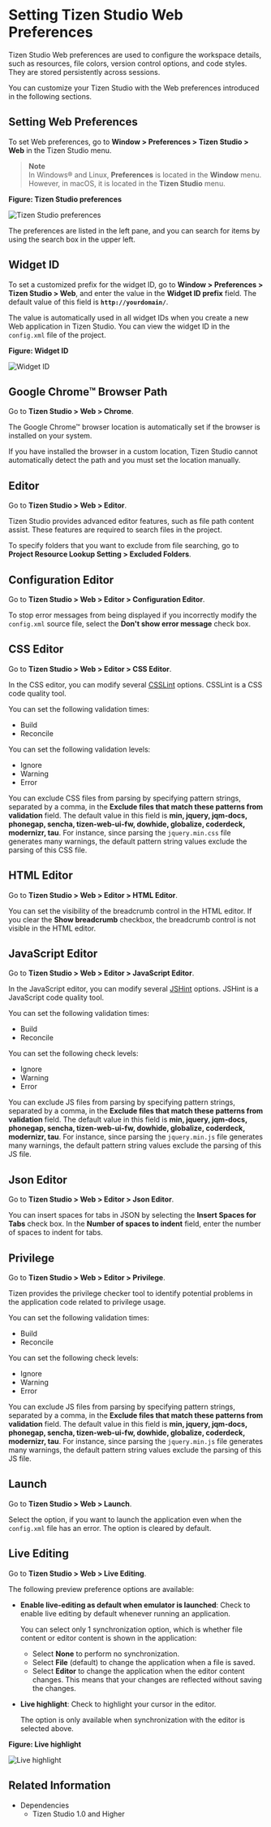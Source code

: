 # Setting Tizen Studio Web Preferences

Tizen Studio Web preferences are used to configure the workspace details, such as resources, file colors, version control options, and code styles. They are stored persistently across sessions.

You can customize your Tizen Studio with the Web preferences introduced in the following sections.

<a name="preferences"></a>
## Setting Web Preferences

To set Web preferences, go to **Window > Preferences > Tizen Studio > Web** in the Tizen Studio menu.

> **Note**  
> In Windows&reg; and Linux, **Preferences** is located in the **Window** menu. However, in macOS, it is located in the **Tizen Studio** menu.

**Figure: Tizen Studio preferences**

![Tizen Studio preferences](./media/ide_pref_tizen_studio.png)

The preferences are listed in the left pane, and you can search for items by using the search box in the upper left.

<a name="widget"></a>
## Widget ID

To set a customized prefix for the widget ID, go to **Window > Preferences > Tizen Studio > Web**, and enter the value in the **Widget ID prefix** field. The default value of this field is **`http://yourdomain/`**.

The value is automatically used in all widget IDs when you create a new Web application in Tizen Studio. You can view the widget ID in the `config.xml` file of the project.

**Figure: Widget ID**

![Widget ID](./media/ide_pref_widget_id.png)

<a name="chrome"></a>
## Google Chrome&trade; Browser Path

Go to **Tizen Studio > Web > Chrome**.

The Google Chrome&trade; browser location is automatically set if the browser is installed on your system.

If you have installed the browser in a custom location, Tizen Studio cannot automatically detect the path and you must set the location manually.

<a name="editor"></a>
## Editor

Go to **Tizen Studio > Web > Editor**.

Tizen Studio provides advanced editor features, such as file path content assist. These features are required to search files in the project.

To specify folders that you want to exclude from file searching, go to **Project Resource Lookup Setting > Excluded Folders**.

<a name="config"></a>
## Configuration Editor

Go to **Tizen Studio > Web > Editor > Configuration Editor**.

To stop error messages from being displayed if you incorrectly modify the `config.xml` source file, select the **Don't show error message** check box.

<a name="css"></a>
## CSS Editor

Go to **Tizen Studio > Web > Editor > CSS Editor**.

In the CSS editor, you can modify several [CSSLint](http://csslint.net/) options. CSSLint is a CSS code quality tool.

You can set the following validation times:

- Build
- Reconcile

You can set the following validation levels:

- Ignore
- Warning
- Error

You can exclude CSS files from parsing by specifying pattern strings, separated by a comma, in the **Exclude files that match these patterns from validation** field. The default value in this field is **min, jquery, jqm-docs, phonegap, sencha, tizen-web-ui-fw, dowhide, globalize, coderdeck, modernizr, tau**. For instance, since parsing the `jquery.min.css` file generates many warnings, the default pattern string values exclude the parsing of this CSS file.

<a name="html"></a>
## HTML Editor

Go to **Tizen Studio > Web > Editor > HTML Editor**.

You can set the visibility of the breadcrumb control in the HTML editor. If you clear the **Show breadcrumb** checkbox, the breadcrumb control is not visible in the HTML editor.

<a name="java"></a>
## JavaScript Editor

Go to **Tizen Studio > Web > Editor > JavaScript Editor**.

In the JavaScript editor, you can modify several [JSHint](http://www.jshint.com/) options. JSHint is a JavaScript code quality tool.

You can set the following validation times:

- Build
- Reconcile

You can set the following check levels:

- Ignore
- Warning
- Error

You can exclude JS files from parsing by specifying pattern strings, separated by a comma, in the **Exclude files that match these patterns from validation** field. The default value in this field is **min, jquery, jqm-docs, phonegap, sencha, tizen-web-ui-fw, dowhide, globalize, coderdeck, modernizr, tau**. For instance, since parsing the `jquery.min.js` file generates many warnings, the default pattern string values exclude the parsing of this JS file.

<a name="json"></a>
## Json Editor

Go to **Tizen Studio > Web > Editor > Json Editor**.

You can insert spaces for tabs in JSON by selecting the **Insert Spaces for Tabs** check box. In the **Number of spaces to indent** field, enter the number of spaces to indent for tabs.

<a name="privilege"></a>
## Privilege

Go to **Tizen Studio > Web > Editor > Privilege**.

Tizen provides the privilege checker tool to identify potential problems in the application code related to privilege usage.

You can set the following validation times:

- Build
- Reconcile

You can set the following check levels:

- Ignore
- Warning
- Error

You can exclude JS files from parsing by specifying pattern strings, separated by a comma, in the **Exclude files that match these patterns from validation** field. The default value in this field is **min, jquery, jqm-docs, phonegap, sencha, tizen-web-ui-fw, dowhide, globalize, coderdeck, modernizr, tau**. For instance, since parsing the `jquery.min.js` file generates many warnings, the default pattern string values exclude the parsing of this JS file.

<a name="launch"></a>
## Launch

Go to **Tizen Studio > Web > Launch**.

Select the option, if you want to launch the application even when the `config.xml` file has an error. The option is cleared by default.

<a name="live"></a>
## Live Editing

Go to **Tizen Studio > Web > Live Editing**.

The following preview preference options are available:

- **Enable live-editing as default when emulator is launched**: Check to enable live editing by default whenever running an application. 

  You can select only 1 synchronization option, which is whether file content or editor content is shown in the application:
  - Select **None** to perform no synchronization.
  - Select **File** (default) to change the application when a file is saved.
  - Select **Editor** to change the application when the editor content changes. This means that your changes are reflected without saving the changes.

- **Live highlight**: Check to highlight your cursor in the editor.

  The option is only available when synchronization with the editor is selected above.

**Figure: Live highlight**

![Live highlight](./media/ide_pref_live_highlight.png)

## Related Information
* Dependencies
  - Tizen Studio 1.0 and Higher
